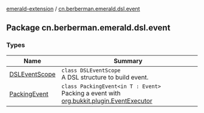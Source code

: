 [emerald-extension](../index.md) / [cn.berberman.emerald.dsl.event](.)

## Package cn.berberman.emerald.dsl.event

### Types

| Name | Summary |
|---|---|
| [DSLEventScope](-d-s-l-event-scope/index.md) | `class DSLEventScope`<br>A DSL structure to build event. |
| [PackingEvent](-packing-event/index.md) | `class PackingEvent<in T : Event>`<br>Packing a event with [org.bukkit.plugin.EventExecutor](#) |
